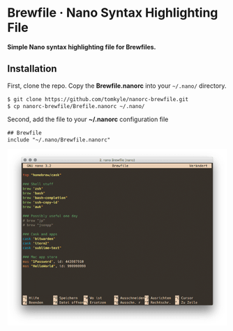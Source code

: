 # Brewfile · Nano Syntax Highlighting File

**Simple Nano syntax highlighting file for Brewfiles.**

## Installation

First, clone the repo. Copy the **Brewfile.nanorc** into your `~/.nano/` directory.

```
$ git clone https://github.com/tomkyle/nanorc-brewfile.git
$ cp nanorc-brewfile/Brefile.nanorc ~/.nano/
```

Second, add the file to your **~/.nanorc** configuration file 

```
## Brewfile
include "~/.nano/Brewfile.nanorc"
```

![Screenshot image](Brewfile-screenshot.png "Brewfile syntax highlighting in nano")
